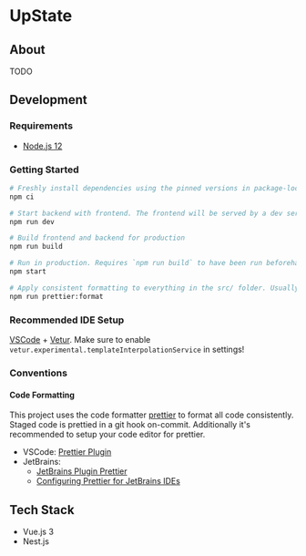 # UpState

## About

TODO

## Development

### Requirements

- [Node.js 12](https://nodejs.org/)

### Getting Started

```sh
# Freshly install dependencies using the pinned versions in package-lock.json.
npm ci

# Start backend with frontend. The frontend will be served by a dev server that proxies requests to /api through to the backend server.
npm run dev

# Build frontend and backend for production
npm run build

# Run in production. Requires `npm run build` to have been run beforehand.
npm start

# Apply consistent formatting to everything in the src/ folder. Usually this will not be required, as editor integration and git-hooks will cover most use cases.
npm run prettier:format
```

### Recommended IDE Setup

[VSCode](https://code.visualstudio.com/) + [Vetur](https://marketplace.visualstudio.com/items?itemName=octref.vetur). Make sure to enable `vetur.experimental.templateInterpolationService` in settings!

### Conventions

#### Code Formatting

This project uses the code formatter [prettier](https://prettier.io/) to format all code consistently.
Staged code is prettied in a git hook on-commit. Additionally it's recommended to setup your code editor for prettier.

- VSCode: [Prettier Plugin](https://marketplace.visualstudio.com/items?itemName=esbenp.prettier-vscode)
- JetBrains:
  - [JetBrains Plugin Prettier](https://plugins.jetbrains.com/plugin/10456-prettier)
  - [Configuring Prettier for JetBrains IDEs](https://www.jetbrains.com/help/idea/prettier.html#ws_prettier_reformat_code)

## Tech Stack

- Vue.js 3
- Nest.js
